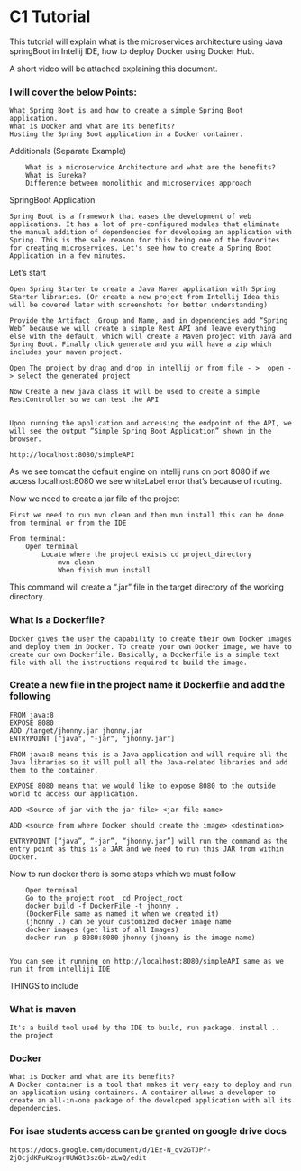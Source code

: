 
# C1 Tutorial 
This tutorial will explain what is the microservices architecture using Java springBoot in Intellij IDE, how to deploy Docker using Docker Hub.

A short video will be attached explaining this document.

### I will cover the below Points:

    What Spring Boot is and how to create a simple Spring Boot application.
    What is Docker and what are its benefits?
    Hosting the Spring Boot application in a Docker container.
 
Additionals (Separate Example)
        
        What is a microservice Architecture and what are the benefits?
        What is Eureka?
        Difference between monolithic and microservices approach


SpringBoot Application

    Spring Boot is a framework that eases the development of web applications. It has a lot of pre-configured modules that eliminate the manual addition of dependencies for developing an application with Spring. This is the sole reason for this being one of the favorites for creating microservices. Let's see how to create a Spring Boot Application in a few minutes.
 
 
Let’s start
        
    Open Spring Starter to create a Java Maven application with Spring Starter libraries. (Or create a new project from Intellij Idea this will be covered later with screenshots for better understanding)
    
    Provide the Artifact ,Group and Name, and in dependencies add “Spring Web” because we will create a simple Rest API and leave everything else with the default, which will create a Maven project with Java and Spring Boot. Finally click generate and you will have a zip which includes your maven project.
    
    Open The project by drag and drop in intellij or from file - >  open -> select the generated project
 
    Now Create a new java class it will be used to create a simple RestController so we can test the API


    Upon running the application and accessing the endpoint of the API, we will see the output “Simple Spring Boot Application” shown in the browser.

`http://localhost:8080/simpleAPI`

As we see tomcat the default engine on intellij runs on port 8080 if we access localhost:8080 we see whiteLabel error that’s because of routing.

Now we need to create a jar file of the project 

    First we need to run mvn clean and then mvn install this can be done from terminal or from the IDE 

    From terminal:
        Open terminal 
            Locate where the project exists cd project_directory 
                mvn clean
                When finish mvn install


This command will create a “.jar” file  in the target directory of the working directory.
 
 ### What Is a Dockerfile?
 
    Docker gives the user the capability to create their own Docker images and deploy them in Docker. To create your own Docker image, we have to create our own Dockerfile. Basically, a Dockerfile is a simple text file with all the instructions required to build the image.

### Create a new file in the project name it Dockerfile and add the following 



    FROM java:8
    EXPOSE 8080
    ADD /target/jhonny.jar jhonny.jar
    ENTRYPOINT ["java", "-jar", "jhonny.jar"]
    
    FROM java:8 means this is a Java application and will require all the Java libraries so it will pull all the Java-related libraries and add them to the container.
    
    EXPOSE 8080 means that we would like to expose 8080 to the outside world to access our application.
    
    ADD <Source of jar with the jar file> <jar file name>
    
    ADD <source from where Docker should create the image> <destination>
    
    ENTRYPOINT [“java”, “-jar”, “jhonny.jar”] will run the command as the entry point as this is a JAR and we need to run this JAR from within Docker.
 
Now to run docker there is some steps which we must follow
    
        Open terminal 
        Go to the project root  cd Project_root
        docker build -f DockerFile -t jhonny .   
        (DockerFile same as named it when we created it)
        (jhonny .) can be your customized docker image name
        docker images (get list of all Images)
        docker run -p 8080:8080 jhonny (jhonny is the image name)


    You can see it running on http://localhost:8080/simpleAPI same as we run it from intelliji IDE



THINGS to include 

### What is maven
    
    It's a build tool used by the IDE to build, run package, install .. the project


### Docker 

    What is Docker and what are its benefits?
    A Docker container is a tool that makes it very easy to deploy and run an application using containers. A container allows a developer to create an all-in-one package of the developed application with all its dependencies.


### For isae students access can be granted on google drive docs 
`https://docs.google.com/document/d/1Ez-N_qv2GTJPf-2jOcjdKPuKzogrUUWGt3sz6b-zLwQ/edit`
